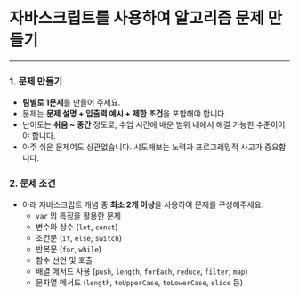 # 자바스크립트를 사용하여 알고리즘 문제 만들기

---

### 1. 문제 만들기

- **팀별로 1문제**를 만들어 주세요.
- 문제는 **문제 설명 + 입출력 예시 + 제한 조건**을 포함해야 합니다.
- 난이도는 **쉬움 ~ 중간** 정도로, 수업 시간에 배운 범위 내에서 해결 가능한 수준이어야 합니다.
- 아주 쉬운 문제여도 상관없습니다. 시도해보는 노력과 프로그래밍적 사고가 중요합니다.

### 2. 문제 조건

- 아래 자바스크립트 개념 중 **최소 2개 이상**을 사용하여 문제를 구성해주세요.
  - `var` 의 특징을 활용한 문제
  - 변수와 상수 (`let`, `const`)
  - 조건문 (`if`, `else`, `switch`)
  - 반복문 (`for`, `while`)
  - 함수 선언 및 호출
  - 배열 메서드 사용 (`push`, `length`, `forEach`, `reduce`, `filter`, `map`)
  - 문자열 메서드 (`length`, `toUpperCase`, `toLowerCase`, `slice` 등)
